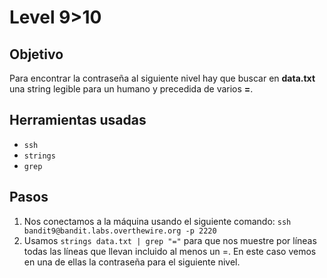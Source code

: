 # Level 9>10

## Objetivo

Para encontrar la contraseña al siguiente nivel hay que buscar en **data.txt** una string legible para un humano y precedida de varios **=**.

## Herramientas usadas

* `ssh`
* `strings`
* `grep`

## Pasos

1. Nos conectamos a la máquina usando el siguiente comando: `ssh bandit9@bandit.labs.overthewire.org -p 2220`
2. Usamos `strings data.txt | grep "="` para que nos muestre por líneas todas las líneas que llevan incluido al menos un =. En este caso vemos en una de ellas la contraseña para el siguiente nivel.

